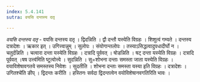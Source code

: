 ```yaml
---
index: 5.4.141
sutra: वयसि दन्तस्य दतृ

---
```

_वयसि दन्तस्य दतृ_ - वयसि दन्तस्य दतृ । द्विदन्निति । द्वौ दन्तौ यस्येति विग्रहः । शिशुत्वं गम्यते । दन्तस्य दत्रादेशः । ऋकार इत् । उगित्त्वान्नुम् । सुलोपः । संयोगान्तलोपः । तस्याऽसिद्धत्वादुपधादीर्घो न । चतुर्दन्निति । चत्वारा दन्ता यस्येति विग्रहः । दत्रादि पूर्ववत् । षोडन्निति । षट् दन्ता यस्येति विग्रहः । दत्रादि पूर्ववत् ।षष उत्त्व॑मिति ष्टुत्वोत्त्वे । सुदन्निति । सु=शोभना दन्ताः समस्ता जाता यस्येति विग्रहः । वयाविशेषावगतये समस्तस्य निवेशः । सुदतीति । शोभना दन्ताः समस्ता यस्या इति विग्रहः । दत्रादेशः ।उगितश्चे॑ति ङीप् । द्विदन्तः करीति । हस्तिनः सर्वदा द्विदन्तत्वेन वयोविशेषानवगतिरिति भावः ।